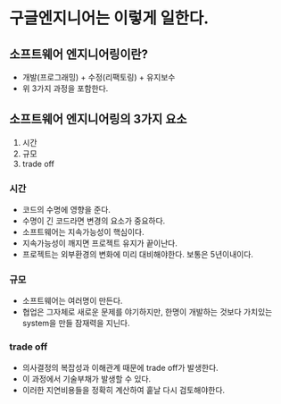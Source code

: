 # 구글엔지니어는 이렇게 일한다.

## 소프트웨어 엔지니어링이란?
* 개발(프로그래밍) + 수정(리팩토링) + 유지보수
* 위 3가지 과정을 포함한다.

## 소프트웨어 엔지니어링의 3가지 요소
1. 시간
2. 규모
3. trade off
### 시간
* 코드의 수명에 영향을 준다.
* 수명이 긴 코드라면 변경의 요소가 중요하다.
* 소프트웨어는 지속가능성이 핵심이다.
* 지속가능성이 깨지면 프로젝트 유지가 끝이난다.
* 프로젝트는 외부환경의 변화에 미리 대비해야한다. 보통은 5년이내이다.
### 규모
* 소프트웨어는 여러명이 만든다.
* 협업은 그자체로 새로운 문제를 야기하지만, 한명이 개발하는 것보다 가치있는 system을 만들 잠재력을 지닌다.
### trade off
* 의사결정의 복잡성과 이해관계 때문에 trade off가 발생한다.
* 이 과정에서 기술부채가 발생할 수 있다.
* 이러한 지연비용들을 정확히 계산하여 훝날 다시 검토해야한다.

